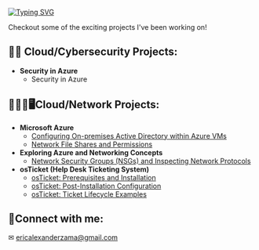 [![Typing SVG](https://readme-typing-svg.herokuapp.com?font=Fira+Code&size=30&pause=1000&color=3BE100&center=true&width=450&lines=Hello+my+name+is+Eric!;I'm+an+IT+professional+)](https://git.io/typing-svg)

<p>Checkout some of the exciting projects I've been working on!</p>

<h2>🔐🪪 Cloud/Cybersecurity Projects:</h2>

- <b>Security in Azure</b>
  - Security in Azure


<h2>👨🏻‍💻🖥️Cloud/Network Projects:</h2>

- <b>Microsoft Azure</b>
  - [Configuring On-premises Active Directory within Azure VMs](https://github.com/EricAlexanderZ/Configuring-Active-Directory-within-Azure-VMs/tree/main)
  - [Network File Shares and Permissions](https://github.com/EricAlexanderZ/Network-File-Shares-and-Permissions/tree/main)
- <b>Exploring Azure and Networking Concepts</b>
  - [Network Security Groups (NSGs) and Inspecting Network Protocols](https://github.com/EricAlexanderZ/Network-Security-Groups-NSGs-and-Inspecting-Network-Protocols)
- <b>osTicket (Help Desk Ticketing System)</b>
  - [osTicket: Prerequisites and Installation](https://github.com/EricAlexanderZ/osTicket-Prerequisites-and-Installation.git)
  - [osTicket: Post-Installation Configuration](https://github.com/EricAlexanderZ/osTicket-post-installation-configuration)
  - [osTicket: Ticket Lifecycle Examples](https://github.com/EricAlexanderZ/osTicket-Lifecycle-Example)

<h2>🤳Connect with me:</h2>

✉ ericalexanderzama@gmail.com

